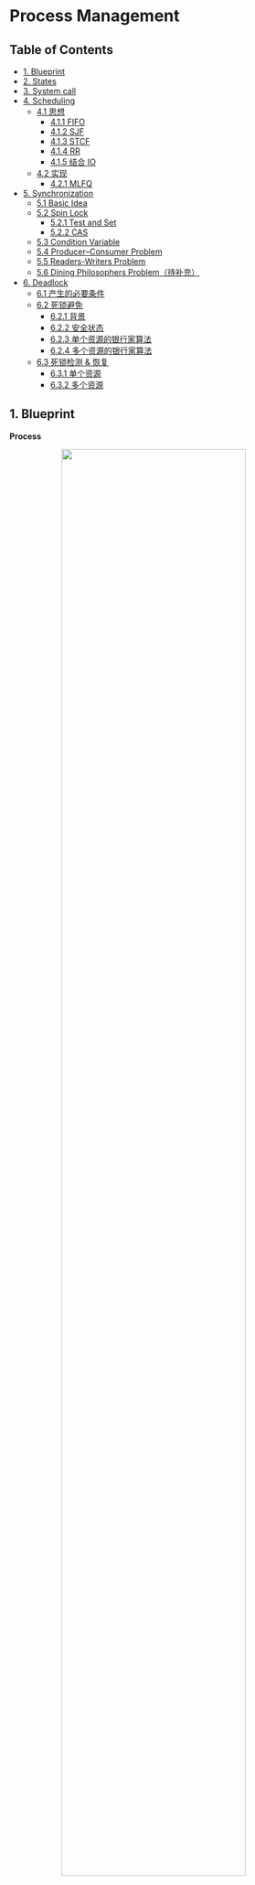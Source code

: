 # Process Management

Table of Contents
-----------------

* [1. Blueprint](#1-blueprint)
* [2. States](#2-states)
* [3. System call](#3-system-call)
* [4. Scheduling](#4-scheduling)
   * [4.1 思想](#41-思想)
      * [4.1.1 FIFO](#411-fifo)
      * [4.1.2 SJF](#412-sjf)
      * [4.1.3 STCF](#413-stcf)
      * [4.1.4 RR](#414-rr)
      * [4.1.5 结合 IO](#415-结合-io)
   * [4.2 实现](#42-实现)
      * [4.2.1 MLFQ](#421-mlfq)
* [5. Synchronization](#5-synchronization)
   * [5.1 Basic Idea](#51-basic-idea)
   * [5.2 Spin Lock](#52-spin-lock)
      * [5.2.1 Test and Set](#521-test-and-set)
      * [5.2.2 CAS](#522-cas)
   * [5.3 Condition Variable](#53-condition-variable)
   * [5.4 Producer–Consumer Problem](#54-producerconsumer-problem)
   * [5.5 Readers-Writers Problem](#55-readers-writers-problem)
   * [5.6 Dining Philosophers Problem（待补充）](#56-dining-philosophers-problem待补充)
* [6. Deadlock](#6-deadlock)
   * [6.1 产生的必要条件](#61-产生的必要条件)
   * [6.2 死锁避免](#62-死锁避免)
      * [6.2.1 背景](#621-背景)
      * [6.2.2 安全状态](#622-安全状态)
      * [6.2.3 单个资源的银行家算法](#623-单个资源的银行家算法)
      * [6.2.4 多个资源的银行家算法](#624-多个资源的银行家算法)
   * [6.3 死锁检测 &amp; 恢复](#63-死锁检测--恢复)
      * [6.3.1 单个资源](#631-单个资源)
      * [6.3.2 多个资源](#632-多个资源)



## 1. Blueprint

**Process**

<div align="center"> <img src="process.png" width="80%"/> </div><br>



**Thread**

<div align="center"> <img src="thread.png" width="40%"/> </div><br>





**Parallelism VS Concurrency**

<div align="center"> <img src="concurrency.png" width="90%"/> </div><br>

**schedule()**

```c
schedule() {
  pNew = getNext(ReadyQueue);
  switch_to(pCur, pNew);
}
```



## 2. States

<div align="center"> <img src="process-life-cycle.png" width="70%"/> </div><br>



## 3. System call

<div align="center"> <img src="system-call.png" width="70%"/> </div><br>

**Linux 下主要的系统调用**

|   Task   |          Commands           |
| :------: | :-------------------------: |
| 进程控制 |   fork(); exit(); wait();   |
| 进程通信 |  pipe(); shmget(); mmap();  |
| 文件操作 |  open(); read(); write();   |
| 设备操作 |  ioctl(); read(); write();  |
| 信息维护 | getpid(); alarm(); sleep(); |
|   安全   | chmod(); umask(); chown();  |



## 4. Scheduling

### 4.1 思想

#### 4.1.1 FIFO

<div align="center"> <img src="fifo.jpg" width="80%"/> </div><br>

#### 4.1.2 SJF

<div align="center"> <img src="sjf.jpg" width="80%"/> </div><br>





#### 4.1.3 STCF

<div align="center"> <img src="stcf.jpg" width="40%"/> </div><br>

#### 4.1.4 RR

<div align="center"> <img src="rr.jpg" width="40%"/> </div><br>

#### 4.1.5 结合 IO

> 一个进程在等待另一个进程的 I/O 完成时使用 CPU

<div align="center"> <img src="combine-io.jpg" width="75%"/> </div><br>



### 4.2 实现

#### 4.2.1 MLFQ

**Rule 1**

先执行优先级高的队列



**Rule 2**

对于在相同优先级队列中的任务，采用 `RR` 算法

<div align="center"> <img src="mlfq-1.png" width="35%"/> </div><br>

**Rule 3**

新任务放入最高优先级队列（在最开始的假设是短工作，并赋予最高优先级；如果确实是短工作，很快就会执行完毕；反之，则移动到低优先级的队列中）



<div align="center"> <img src="mlfq-2.png" width="30%"/> </div><br>


<div align="center"> <img src="mlfq-3.png" width="30%"/> </div><br>

**Rule 4**

当任务用完整个时间片后，降低其优先级

**但是**，若任务主动释放 CPU，则优先级不变（让交互型工作快速进行）

<div align="center"> <img src="mlfq-4.png" width="30%"/> </div><br>

**改进版 Rule 4**

一旦工作用完了其在某一队列中的时间配额，无论中间主动放弃了多少次 CPU，都降低其优先级（避免被长作业“愚弄“）



<div align="center"> <img src="mlfq-6.png" width="50%"/> </div><br>



**Rule 5**

经过一段时间 S，就将所有工作重新放入到最高优先级队列中（避免长作业 “饥饿”，甚至饿死）

<div align="center"> <img src="mlfq-5.png" width="50%"/> </div><br>



## 5. Synchronization

### 5.1 Basic Idea

```cpp
lock_t mutex;
// do something
lock(&mutex);
balance = balance + 1;
unlock(&mutex);
```

锁就是一个变量，保存了**某一时刻的状态**



### 5.2 Spin Lock

<div align="center"> <img src="spinlock.jpg" width="70%"/> </div><br>

#### 5.2.1 Test and Set

**test-and-set**

```c
typedef struct lock_t { int flag; } lock_t;

void init(lock_t *mutex) {
  // 0 -> lock is available
  // 1 -> held
  mutex->flag = 0;
}


void lock(lock_t *mutex) {
  // TEST the flag
  while (mutex->flag == 1);
  // spin-wait
  // now SET it
  mutex->flag = 1;
}


void unlock(lock_t *mutex) {
  mutex->flag = 0;
}
```

**缺陷**

通过适时的中断，使得两个线程都可以进入临界区



**TestAndSet 原子指令**

```c
int TestAndSet(int *old_ptr, int new) {
  int old = *old_ptr;
  *old_ptr = new;
  return old;
}


void lock(lock_t *mutex) {
  while (TestAndSet(&mutex->flag, 1) == 1);
}

```



#### 5.2.2 CAS

> Compare and Swap

**CompareAndSwap 原子指令**

```c
int CompareAndSwap(int *ptr, int expected, int new) {
  int actual = *ptr;
  if (actual == expected)  // COMPARE
    *ptr = new;  // SWAP
  return actual;
}


void lock(lock_t *mutex) {
  while (CompareAndSwap(&mutex->flag, 0, 1) == 1);
}

```



### 5.3 Condition Variable

```c
// Declaration of thread condition variable 
pthread_cond_t cond = PTHREAD_COND_INITIALIZER; 

// declaring mutex 
pthread_mutex_t lock = PTHREAD_MUTEX_INITIALIZER; 

// 0 -> unfinished
// 1 -> finished
int done = 1; 

void thr_join() {
  Pthread_mutex_lock(&lock);
  
  while (done == 0) 
    Pthread_cond_wait(&cond, &lock);
  
  Pthread_mutex_unlock(&lock);
}


void thr_exit() {
  Pthread_mutex_lock(&lock);
  
  done = 1;
  Pthread_cond_signal(&cond);
  
  Pthread_mutex_unlock(&lock);
}
```





### 5.4 Producer–Consumer Problem

<div align="center"> <img src="producer-consumer.png" width="60%"/> </div><br>

**Constraints**

- 只有缓冲区没满时，`producer` 才能把产品放入缓冲区，否则必须等待
- 只有缓冲区不空时，`consumer` 才能从中取出产品，否则必须等待
- 缓冲区是临界资源，各进程必须互斥地访问（因为并发条件下，若两个进程同时将各自的产品放入缓冲区同一个位置，会出现 “数据覆盖” 的现象）



**Explained**

- Semaphore Q: 用来保证缓冲区进程互斥，初始值为 1（Q 代表 queue）
- Semaphore E: 初始值为 n（E 代表 empty，缓冲区空闲的位置）
- Semaphore F: 初始值为 0（F 代表 filled，缓冲区已占用的位置）



**Producer**

```java
void producer() {
  while (T) {
    // 生产数据
    produce();
    // 是否有空闲的位置可以投放
    wait(E);
    // 当前缓冲区是否被占用
    wait(Q);
    // 投放数据
    append();
    // 释放缓冲区
    signal(Q);
    // 更新缓冲区已占用的数量
    signal(F);
  }
}
```



**Consumer**

```java
void consumer() {
  while (T) {
    // 缓冲区是否有数据可以被消费
    wait(F);
    // 缓冲区是否被占用
    wait(Q);
    // 从缓冲区拿数据
    take();
    // 释放缓冲区的资源
    signal(Q);
    // 缓冲区空闲位置增加
    signal(E);
    // 消费数据
    consume();
  }
}
```





### 5.5 Readers-Writers Problem

<div align="center"> <img src="the-readers-writers-problem.jpg" width="60%"/> </div><br>

**Contraints**

两种场景（针对同一时刻）：

1. 一个 `writer`
2. 多个 `reader`



**Explained**

- Semaphore W: 写操作是互斥的，初始值为 1（W 代表 write）
- readCount: 当前 `reader` 的数量（普通变量），初始值为 0
- Semaphore mutex: 用来互斥地增减 `readCount` 的值，初始值为 1



**Writer**

```java
void write() {
  // 是否有其他进程在写数据
  wait(W);
  // 写入数据
  writing();
  // 释放资源
  signal(W);
}
```



**Reader**

```java
void read() {
  
  // 互斥地增加 readCount 数量
  wait(mutex);
  readCount++;
  //当第一个 reader 进来时, 给 writer 上锁
  if (readCount == 1) {
    wait(W);
  }
  signal(mutex);
  
  // 进行读操作
  reading();
  
  // 互斥地减少 readCount 数量
  wait(mutex);
  readCount--;
  // 当没有 reader 进程时, 释放 writer 锁
  if (readCount == 0) {
    signal(W);
  }
  signal(mutex);
  
}
```



### 5.6 Dining Philosophers Problem（待补充）

<div align="center"> <img src="dining_phil.png" width="40%"/> </div><br>



**Background**

At any instant, a philosopher is either eating or thinking. When a philosopher wants to eat, he uses two chopsticks - one from their left and one from their right. When a philosopher wants to think, he keeps down both chopsticks at their original place





## 6. Deadlock

死锁是指多个进程在执行过程中互相等待对方的资源而造成全部阻塞的情况

<div align="center"> <img src="image-20201228212139674.png" width="70%"/> </div><br>

### 6.1 产生的必要条件

产生死锁**必须同时满足以下四个条件**（联想哲学家进餐问题）



<div align="center"> <img src="dining-philosophers-problem-2.png" width="50%"/> </div><br>

1. 互斥：若资源是共享的，则可避免死锁
2. Hold and wait：若放弃手里的 / 不去等待其他资源，则可避免死锁
3. 非抢占式：若其他进程可以抢夺，则可避免死锁
4. 循环等待



### 6.2 死锁避免

#### 6.2.1 背景

银行家算法（Banker's Algorithm）是一个避免死锁的著名算法（算法中银行家好比操作系统，资金好比系统资源，申请的客户好比进程）



在银行中：

- 客户申请贷款数量有限，每个客户在第一次申请时要声明最大资金量
- 在满足贷款要求后，客户应及时归还
- 银行家应尽量满足客户需要



#### 6.2.2 安全状态

若没有发生死锁，并且即使所有进程突然请求对资源的最大需求，也仍然存在**某种调度次序能够使得每一个进程运行完毕**，则称该状态是安全的



<div align="center"> <img src="bank-algo-1.png" width="70%"/> </div><br>

- `Has`：表示已分配的资源
- `Max`：表示所需的最大资源



分配流程：从图 a 开始出发，先让 B 拥有所需的资源（如图 b），等 B 运行结束后释放所有资源（如图 C）；再依次分配给 C（如图 d） 和 A（如图 e）



#### 6.2.3 单个资源的银行家算法

<div align="center"> <img src="bank-algo-2.png" width="70%"/> </div><br>

第一次请求后：“银行家” 仅剩 2 个单位的资源

第二次请求后：”银行家“（操作系统）仅剩 1 个单位资源，无法满足任一 “客户” （进程）的最大需求



**因此，算法会拒绝之前的请求，避免进入图 c 的状态**



#### 6.2.4 多个资源的银行家算法

在操作系统中，是

存在多个进程以及资源

<div align="center"> <img src="bank-algo-3.png" width="70%"/> </div><br>

- E: 总资源
- P: 已分配资源
- A: 待分配资源



**检查一个状态是否安全的算法如下：**



1. 查找右边的矩阵（待分配矩阵）是否存在一行小于等于向量 A；若不存在，则系统将会发生死锁，状态是不安全的
2. 若存在，则将该进程标记为终止，并将其已分配资源加到 A 中
3. 重复以上两步骤=。直到所有进程都标记为终止，则状态是安全的



若一个状态是不安全的，则需要拒绝进入这个状态



### 6.3 死锁检测 & 恢复

#### 6.3.1 单个资源

<div align="center"> <img src="deadlocks-handling.png" width="70%"/> </div><br>

图示说明：

- 正方形代表资源，圆形代表进程
- 正方形指向圆形代表资源分配给该进程，圆形指向正方形代表进程请求该资源



**总结**

若有向图存在环，则证明有死锁的存在



#### 6.3.2 多个资源

<div align="center"> <img src="deadlocks-handling-2.png" width="70%"/> </div><br>



图示说明：

- E 向量：资源总量
- A 向量：资源剩余量
- C 矩阵：进程所占有资源数量
- R 矩阵：进程所请求资源数量



**总结**

每个进程最开始都不被标记。当算法结束时，任何没有被标记的进程都是死锁进程

1. 寻找一个没有标记的进程 Pi，它所请求的资源小于等于 A
2. 若找到，标记该进程，并将 C 矩阵的第 i 行向量加到 A 中，转第一步
3. 若没找到，算法终止

